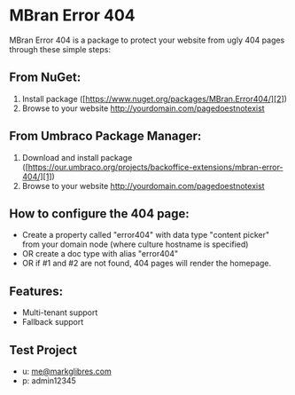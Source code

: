 # MBran Error 404
MBran Error 404 is a package to protect your website from ugly 404 pages through these simple steps:

[1]: https://our.umbraco.org/projects/backoffice-extensions/mbran-error-404/ "Umbraco Package Link"
[2]: https://www.nuget.org/packages/MBran.Error404/ "NuGet Package Link"

## From NuGet:

1. Install package ([https://www.nuget.org/packages/MBran.Error404/][2])
2. Browse to your website http://yourdomain.com/pagedoestnotexist

## From Umbraco Package  Manager:

1. Download and install package ([https://our.umbraco.org/projects/backoffice-extensions/mbran-error-404/][1])
2. Browse to your website http://yourdomain.com/pagedoestnotexist

## How to configure the 404 page:

* Create a property called "error404" with data type "content picker" from your domain node (where culture hostname is specified)
* OR create a doc type with alias "error404"
* OR if #1 and #2 are not found, 404 pages will render the homepage.

## Features:

* Multi-tenant support
* Fallback support 

## Test Project

* u: me@markglibres.com
* p: admin12345
